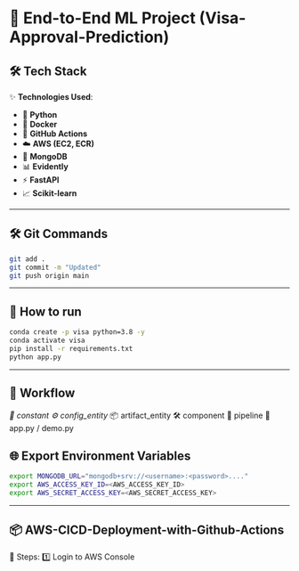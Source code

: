 # 🌟 End-to-End ML Project (Visa-Approval-Prediction)

## 🛠️ Tech Stack
✨ **Technologies Used**:  
- 🐍 **Python**  
- 🐋 **Docker**  
- 🤖 **GitHub Actions**  
- ☁️ **AWS (EC2, ECR)**  
- 🍃 **MongoDB**  
- 📊 **Evidently**  
- ⚡ **FastAPI**  
- 📈 **Scikit-learn**

---

## 🛠️ Git Commands
```bash
git add .
git commit -m "Updated"
git push origin main
```
---

## 🚀 How to run
```bash
conda create -p visa python=3.8 -y
conda activate visa
pip install -r requirements.txt
python app.py
```
---

## 🔄 Workflow
*📝 constant*
*⚙️ config_entity*
📦 artifact_entity
🛠️ component
🔗 pipeline
🚀 app.py / demo.py

## 🌐 Export Environment Variables

```bash
export MONGODB_URL="mongodb+srv://<username>:<password>...."
export AWS_ACCESS_KEY_ID=<AWS_ACCESS_KEY_ID>
export AWS_SECRET_ACCESS_KEY=<AWS_SECRET_ACCESS_KEY>
```
---

## 📦 AWS-CICD-Deployment-with-Github-Actions

🏁 Steps:
1️⃣ Login to AWS Console
